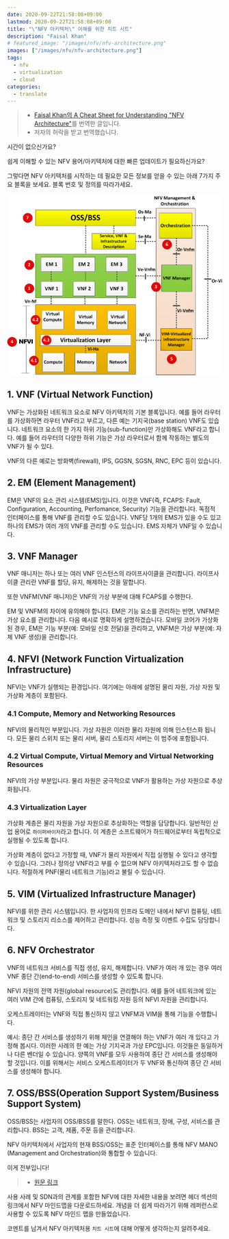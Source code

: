 ```yaml
---
date: 2020-09-22T21:58:08+09:00
lastmod: 2020-09-22T21:58:08+09:00
title: "\"NFV 아키텍처\" 이해를 위한 치트 시트"
description: "Faisal Khan"
# featured_image: "/images/nfv/nfv-architecture.png"
images: ["/images/nfv/nfv-architecture.png"]
tags:
  - nfv
  - virtualization
  - cloud
categories:
  - translate
---
```


> - [Faisal Khan의 A Cheat Sheet for Understanding "NFV Architecture"](https://www.telcocloudbridge.com/blog/a-cheat-sheet-for-understanding-nfv-architecture/)를 번역한 글입니다.
> - 저자의 허락을 받고 번역했습니다.

시간이 없으신가요?

쉽게 이해할 수 있는 NFV 용어/아키텍처에 대한 빠른 업데이트가 필요하신가요?

그렇다면 NFV 아키텍처를 시작하는 데 필요한 모든 정보를 얻을 수 있는 아래 7가지 주요 블록을 보세요.
블록 번호 및 정의를 따라가세요.

![nfv-architecture](/images/nfv/nfv-architecture.png)

## 1. VNF (Virtual Network Function)

VNF는 가상화된 네트워크 요소로 NFV 아키텍처의 기본 블록입니다.
예를 들어 라우터를 가상화하면 라우터 VNF라고 부르고, 다른 예는 기지국(base station) VNF도 있습니다.
네트워크 요소의 한 가지 하위 기능(sub-function)만 가상화해도 VNF라고 합니다.
예를 들어 라우터의 다양한 하위 기능은 가상 라우터로서 함께 작동하는 별도의 VNF가 될 수 있다.

VNF의 다른 예로는 방화벽(firewall), IPS, GGSN, SGSN, RNC, EPC 등이 있습니다.

## 2. EM (Element Management)

EM은 VNF의 요소 관리 시스템(EMS)입니다.
이것은 VNF(즉, FCAPS: Fault, Configuration, Accounting, Perfomance, Security) 기능을 관리합니다.
독점적 인터페이스를 통해 VNF를 관리할 수도 있습니다.
VNF당 1개의 EMS가 있을 수도 있고 하나의 EMS가 여러 개의 VNF를 관리할 수도 있습니다.
EMS 자체가 VNF일 수 있습니다.

## 3. VNF Manager

VNF 매니저는 하나 또는 여러 VNF 인스턴스의 라이프사이클을 관리합니다.
라이프사이클 관리란 VNF를 할당, 유지, 해제하는 것을 말합니다.

또한 VNFM(VNF 매니저)은 VNF의 가상 부분에 대해 FCAPS를 수행한다.

EM 및 VNFM의 차이에 유의해야 합니다.
EM은 기능 요소를 관리하는 반면, VNFM은 가상 요소를 관리합니다.
다음 예시로 명확하게 설명하겠습니다. 모바일 코어가 가상화된 경우,
EM은 기능 부분(예: 모바일 신호 전달)을 관리하고,
VNFM은 가상 부분(예: 자체 VNF 생성)을 관리합니다.

## 4. NFVI (Network Function Virtualization Infrastructure)

NFVI는 VNF가 실행되는 환경입니다.
여기에는 아래에 설명된 물리 자원, 가상 자원 및 가상화 계층이 포함된다.

### 4.1 Compute, Memory and Networking Resources

NFVI의 물리적인 부분입니다.
가상 자원은 이러한 물리 자원에 의해 인스턴스화 됩니다.
모든 물리 스위치 또는 물리 서버, 물리 스토리지 서버는 이 범주에 포함됩니다.

### 4.2 Virtual Compute, Virtual Memory and Virtual Networking Resources

NFVI의 가상 부분입니다.
물리 자원은 궁극적으로 VNF가 활용하는 가상 자원으로 추상화됩니다.

### 4.3 Virtualization Layer

가상화 계층은 물리 자원을 가상 자원으로 추상화하는 역할을 담당합니다. 일반적인 산업 용어로 `하이퍼바이저`라고 합니다.
이 계층은 소프트웨어가 하드웨어로부터 독립적으로 실행될 수 있도록 합니다.

가상화 계층이 없다고 가정할 때, VNF가 물리 자원에서 직접 실행될 수 있다고 생각할 수 있습니다.
그러나 정의상 VNF라고 부를 수 없으며 NFV 아키텍처라고도 할 수 없습니다.
적절하게 PNF(물리 네트워크 기능)라고 불릴 수 있습니다.

## 5. VIM (Virtualized Infrastructure Manager)

NFVI를 위한 관리 시스템입니다.
한 사업자의 인프라 도메인 내에서 NFVI 컴퓨팅, 네트워크 및 스토리지 리소스를 제어하고 관리합니다.
성능 측정 및 이벤트 수집도 담당합니다.

## 6. NFV Orchestrator

VNF의 네트워크 서비스를 직접 생성, 유지, 해제합니다.
VNF가 여러 개 있는 경우 여러 VNF 종단 간(end-to-end) 서비스를 생성할 수 있도록 합니다.

NFVI 자원의 전역 자원(global resource)도 관리합니다.
예를 들어 네트워크에 있는 여러 VIM 간에 컴퓨팅, 스토리지 및 네트워킹 자원 등의 NFVI 자원을 관리합니다.

오케스트레이터는 VNF와 직접 통신하지 않고 VNFM과 VIM을 통해 기능을 수행합니다.

예시:
종단 간 서비스를 생성하기 위해 체인을 연결해야 하는 VNF가 여러 개 있다고 가정해 봅시다.
이러한 사례의 한 예는 가상 기지국과 가상 EPC입니다. 이것들은 동일하거나 다른 벤더일 수 있습니다.
양쪽의 VNF를 모두 사용하여 종단 간 서비스를 생성해야 할 것입니다.
이를 위해서는 서비스 오케스트레이터가 두 VNF와 통신하여 종단 간 서비스를 생성해야 합니다.

## 7. OSS/BSS(Operation Support System/Business Support System)

OSS/BSS는 사업자의 OSS/BSS를 말한다.
OSS는 네트워크, 장애, 구성, 서비스를 관리합니다.
BSS는 고객, 제품, 주문 등을 관리합니다.

NFV 아키텍처에서 사업자의 현재 BSS/OSS는 표준 인터페이스를 통해 NFV MANO (Management and Orchestration)와 통합할 수 있습니다.

이게 전부입니다!

> - [원문 링크](https://www.telcocloudbridge.com/blog/a-cheat-sheet-for-understanding-nfv-architecture/)

사용 사례 및 SDN과의 관계를 포함한 NFV에 대한 자세한 내용을 보려면
헤더 섹션의 링크에서 NFV 마인드맵을 다운로드하세요.
개념을 더 쉽게 따라가기 위해 레퍼런스로 사용할 수 있도록 NFV 마인드 맵을 만들었습니다.

코멘트를 남겨서 NFV 아키텍처용 `치트 시트`에 대해 어떻게 생각하는지 알려주세요.
